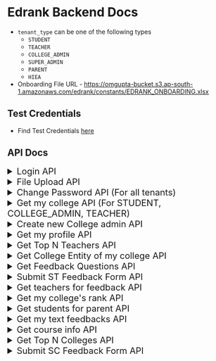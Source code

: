 # Edrank Backend Docs
- `tenant_type` can be one of the following types
    - `STUDENT`
    - `TEACHER`
    - `COLLEGE_ADMIN`
    - `SUPER_ADMIN`
    - `PARENT`
    - `HIEA`
- Onboarding File URL - https://omgupta-bucket.s3.ap-south-1.amazonaws.com/edrank/constants/EDRANK_ONBOARDING.xlsx
## Test Credentials

- Find Test Credentials [here](https://github.com/edrank/edrank_backend/blob/master/docs/CREDENTIALS.md)

## API Docs
<details>

<summary style="font-size:20px">Login API</summary>

`POST /login`
#### Request Headers
``` json
{
    "x-edrank-tenant-type":"COLLEGE_ADMIN"
}
```
#### Request Body
``` json
{
    "email":"omgupta1608@gmail.com",
    "password":"om123"
}
```
#### Response
``` json
{
    "data": {
        "access_token": "eyJhbGciOiJIUzI1NiIsInR5cCI6IkpXVCJ9.eyJ0ZW5hbnRfaWQiOjEsInRlbmFudF90eXBlIjoiQ09MTEVHRV9BRE1JTiIsImlzX2FjdGl2ZSI6dHJ1ZSwiZW1haWwiOiJvbWd1cHRhMTYwOEBnbWFpbC5jb20iLCJjaWQiOjF9.SSgtr0KiyA3-Zm-UKkaq0HrjUAHrpxvFitvW67k5tvE",
        "tenant_id": 1,
        "tenant_type": "COLLEGE_ADMIN",
        "user": {
            "id": 1,
            "cid": 1,
            "name": "Om",
            "email": "omgupta1608@gmail.com",
            "is_active": true
        }
    },
    "message": "Logged In"
}
```
</details>


<details>

<summary style="font-size:20px">File Upload API</summary>

`POST /file-upload`
#### Request Headers
``` json
{
    "Authorization":"Bearer eyJhbGciOiJIUzI1NiIsInR5cCI6IkpXVCJ9.eyJ0ZW5hbnRfaWQiOjEsInRlbmFudF90eXBlIjoiQ09MTEVHRV9BRE1JTiIsImlzX2FjdGl2ZSI6dHJ1ZSwiZW1haWwiOiJvbWd1cHRhMTYwOEBnbWFpbC5jb20ifQ.UFnQCWw_9lsD6bDqHx4RJalvNxwuTmSkeVzuCsQ_TlA"
}
```
#### Request Body (FORM DATA)
``` json
{
   "file": "FILE TO UPLOAD",
   "file_type": "COLLEGE_ONBOARDING"
}
```
#### Response
``` json
{
    "data": {
        "filepath": "https://omgupta-bucket.s3.ap-south-1.amazonaws.com/edrank/README.md",
        "file_registry_id": 2
    },
    "message": "File uploaded"
}
```

</details>

<details>

<summary style="font-size:20px">Change Password API (For all tenants)</summary>

`POST /change-password`
#### Request Headers
``` json
{
    "Authorization":"Bearer eyJhbGciOiJIUzI1NiIsInR5cCI6IkpXVCJ9.eyJ0ZW5hbnRfaWQiOjEsInRlbmFudF90eXBlIjoiQ09MTEVHRV9BRE1JTiIsImlzX2FjdGl2ZSI6dHJ1ZSwiZW1haWwiOiJvbWd1cHRhMTYwOEBnbWFpbC5jb20ifQ.UFnQCWw_9lsD6bDqHx4RJalvNxwuTmSkeVzuCsQ_TlA"
}
```
#### Request Body (FORM DATA)
``` json
{
   "old_password": "om123",
   "new_password": "om1234"
}
```
#### Response
``` json
{
    "data": {
        "tenant_type": "COLLEGE_ADMIN"
    },
    "message": "Password changed successfully!"
}
```

</details>


<details>

<summary style="font-size:20px">Get my college API (For STUDENT, COLLEGE_ADMIN, TEACHER)</summary>

`GET /college`
#### Request Headers
``` json
{
    "Authorization":"Bearer eyJhbGciOiJIUzI1NiIsInR5cCI6IkpXVCJ9.eyJ0ZW5hbnRfaWQiOjEsInRlbmFudF90eXBlIjoiQ09MTEVHRV9BRE1JTiIsImlzX2FjdGl2ZSI6dHJ1ZSwiZW1haWwiOiJvbWd1cHRhMTYwOEBnbWFpbC5jb20ifQ.UFnQCWw_9lsD6bDqHx4RJalvNxwuTmSkeVzuCsQ_TlA"
}
```
#### Response
``` json
{
    "data": {
        "college": {
            "id": 1,
            "name": "Maharaja Surajmal Institute",
            "email": "contact@msijanakpuri.com",
            "phone": "011-45656183",
            "website_url": "https://www.msijanakpuri.com/",
            "university_name": "Guru Gobind Singh Indraprastha University (GGSIPU)",
            "college_type": "SEMI_GOVT",
            "city": "New Delhi",
            "state": "Delhi",
            "onboarding_status": "ON_GOING",
            "is_active": true,
            "created_at": "2022-07-23T07:39:19Z",
            "updated_at": "2022-07-23T07:39:19Z"
        }
    },
    "message": "Fetched College"
}
```

</details>

<details>

<summary style="font-size:20px">Create new College admin API</summary>

`POST /create-college-admin`
#### Request Headers
``` json
{
    "Authorization":"Bearer eyJhbGciOiJIUzI1NiIsInR5cCI6IkpXVCJ9.eyJ0ZW5hbnRfaWQiOjEsInRlbmFudF90eXBlIjoiQ09MTEVHRV9BRE1JTiIsImlzX2FjdGl2ZSI6dHJ1ZSwiZW1haWwiOiJvbWd1cHRhMTYwOEBnbWFpbC5jb20ifQ.UFnQCWw_9lsD6bDqHx4RJalvNxwuTmSkeVzuCsQ_TlA"
}
```
#### Request Body (FORM DATA)
``` json
{
    "name":"Test Admin",
    "email":"omgupta1608+1@gmail.com"
}
```
#### Response
``` json
{
    "data": {
        "college_admin_id": 6
    },
    "message": "College Admin Created!"
}
```

</details>

<details>

<summary style="font-size:20px">Get my profile API</summary>

`GET /my-profile`
#### Request Headers
``` json
{
    "Authorization":"Bearer eyJhbGciOiJIUzI1NiIsInR5cCI6IkpXVCJ9.eyJ0ZW5hbnRfaWQiOjEsInRlbmFudF90eXBlIjoiQ09MTEVHRV9BRE1JTiIsImlzX2FjdGl2ZSI6dHJ1ZSwiZW1haWwiOiJvbWd1cHRhMTYwOEBnbWFpbC5jb20ifQ.UFnQCWw_9lsD6bDqHx4RJalvNxwuTmSkeVzuCsQ_TlA"
}
```
#### Response
``` json
{
    "data": {
        "profile": {
            "id": 1,
            "cid": 1,
            "name": "Om",
            "email": "omgupta1608@gmail.com",
            "is_active": true,
            "password": "$2a$14$MfY9CQYjnG7JS8Y8BYKOj.xiBm0DABfROWoYmh489sv8ifNTYqiJW",
            "created_at": "2022-07-23T06:42:01Z",
            "updated_at": "2022-07-24T15:45:52Z"
        }
    },
    "message": "My Profile fetched!"
}
```

</details>


<details>

<summary style="font-size:20px">Get Top N Teachers API</summary>

`POST /top-n-teachers`
#### Request Headers
``` json
{
    "Authorization":"Bearer eyJhbGciOiJIUzI1NiIsInR5cCI6IkpXVCJ9.eyJ0ZW5hbnRfaWQiOjEsInRlbmFudF90eXBlIjoiQ09MTEVHRV9BRE1JTiIsImlzX2FjdGl2ZSI6dHJ1ZSwiZW1haWwiOiJvbWd1cHRhMTYwOEBnbWFpbC5jb20ifQ.UFnQCWw_9lsD6bDqHx4RJalvNxwuTmSkeVzuCsQ_TlA"
}
```
#### Request Body
- In case of `COLLEGE`, `cid` is important (other keys must be present)
- In case of `NATIONAL`, no other fields are required (keys must be present)
- In case of `REGIONAL`, `city` is important (other keys must be present)
- In case of `STATE`, `state` is important (other keys must be present)
- Send "n" = -1 for getting all the data
``` json
{
    "request_type": "COLLEGE",
    "cid": 1,
    "city": "",
    "state": "",
    "n": 3
}
```
#### Response
``` json
{
    "data": {
        "teachers": [
            {
                "id": 3,
                "name": "Virat Kohli",
                "score": 91.08,
                "rank": 1,
                "college_name": "Maharaja Surajmal Institute"
            },
            {
                "id": 2,
                "name": "Rishi Dholkheria",
                "score": 83.98,
                "rank": 2,
                "college_name": "Maharaja Surajmal Institute"
            },
            {
                "id": 1,
                "name": "Kavita Pabreja",
                "score": 61.23,
                "rank": 3,
                "college_name": "Maharaja Surajmal Institute"
            }
        ]
    },
    "message": "Top 3 Teachers"
}
```

</details>


<details>

<summary style="font-size:20px">Get College Entity of my college API</summary>

`GET /my-college-entity/:entity?page=1&size=2`
#### Request Headers
``` json
{
    "Authorization":"Bearer eyJhbGciOiJIUzI1NiIsInR5cCI6IkpXVCJ9.eyJ0ZW5hbnRfaWQiOjEsInRlbmFudF90eXBlIjoiQ09MTEVHRV9BRE1JTiIsImlzX2FjdGl2ZSI6dHJ1ZSwiZW1haWwiOiJvbWd1cHRhMTYwOEBnbWFpbC5jb20ifQ.UFnQCWw_9lsD6bDqHx4RJalvNxwuTmSkeVzuCsQ_TlA"
}
```
#### Request Params
- Entity should be one of `teachers`, `parents`, `students`, `college_admins`

#### Query params
``` json
{
    "page":"1",
    "size":"2"
}
```
#### Response
``` json
{
    "data": {
        "college_admins": [
            {
                "id": 1,
                "cid": 1,
                "name": "Om",
                "email": "omgupta1608@gmail.com",
                "is_active": true,
                "password": "$2a$14$MfY9CQYjnG7JS8Y8BYKOj.xiBm0DABfROWoYmh489sv8ifNTYqiJW",
                "created_at": "2022-07-23T06:42:01Z",
                "updated_at": "2022-07-24T15:45:52Z"
            }
        ]
    },
    "message": "College Admins of your College!"
}
```

</details>


<details>

<summary style="font-size:20px">Get Feedback Questions API</summary>

`GET /feedback-questions/:type`
#### Request Headers
``` json
{
    "Authorization":"Bearer eyJhbGciOiJIUzI1NiIsInR5cCI6IkpXVCJ9.eyJ0ZW5hbnRfaWQiOjEsInRlbmFudF90eXBlIjoiQ09MTEVHRV9BRE1JTiIsImlzX2FjdGl2ZSI6dHJ1ZSwiZW1haWwiOiJvbWd1cHRhMTYwOEBnbWFpbC5jb20ifQ.UFnQCWw_9lsD6bDqHx4RJalvNxwuTmSkeVzuCsQ_TlA"
}
```
#### Request Params
- Type should be one of `ST`, `SC`, `PC`, `HC`


#### Response
``` json
{
    "data": {
        "questions": [
            {
                "id": 1,
                "title": "How was the teacher's subject knowledge?",
                "option_1": "Excellent",
                "option_2": "Very Good",
                "option_3": "Fair",
                "option_4": "Poor",
                "Option5": "Very Poor",
                "type": "ST",
                "is_active": "1",
                "created_at": "2022-08-06T19:29:40Z",
                "updated_at": "0001-01-01T00:00:00Z"
            },
            {
                "id": 2,
                "title": "How was the teacher's communication skills?",
                "option_1": "Excellent",
                "option_2": "Good",
                "option_3": "Satisfactory",
                "option_4": "Bad",
                "Option5": "Very Bad",
                "type": "ST",
                "is_active": "1",
                "created_at": "2022-08-06T19:29:40Z",
                "updated_at": "0001-01-01T00:00:00Z"
            }
        ],
        "type": "ST"
    },
    "message": "Feedback Questions"
}
```

</details>


<details>

<summary style="font-size:20px">Submit ST Feedback Form API</summary>

`POST /submit-feedback/ST`
#### Request Headers
``` json
{
    "Authorization":"Bearer eyJhbGciOiJIUzI1NiIsInR5cCI6IkpXVCJ9.eyJ0ZW5hbnRfaWQiOjEsInRlbmFudF90eXBlIjoiQ09MTEVHRV9BRE1JTiIsImlzX2FjdGl2ZSI6dHJ1ZSwiZW1haWwiOiJvbWd1cHRhMTYwOEBnbWFpbC5jb20ifQ.UFnQCWw_9lsD6bDqHx4RJalvNxwuTmSkeVzuCsQ_TlA"
}
```
#### Request Params
- Type should be one of `ST`, `SC`, `PC`, `HC`


#### Request Body
```json 
{
  "drive_id": 1,
  "feedbacks": [
    {
      "teacher_id": 1,
      "mcq": [
        {
          "question_id": 2,
          "answer_id": 4
        },
        {
          "question_id": 1,
          "answer_id": 3
        }
      ],
      "text_feedback": "Nice teaching."
    },
    {
      "teacher_id": 2,
      "mcq": [
        {
          "question_id": 1,
          "answer_id": 3
        }
      ],
      "text_feedback": "Poor teaching."
    }
  ]
}
```

#### Response
``` json
{
    "data": {},
    "message": "Feedback submitted!"
}
```

</details>




<details>

<summary style="font-size:20px">Get teachers for feedback API</summary>

`POST /get-feedback-teachers`
#### Request Headers
``` json
{
    "Authorization":"Bearer eyJhbGciOiJIUzI1NiIsInR5cCI6IkpXVCJ9.eyJ0ZW5hbnRfaWQiOjEsInRlbmFudF90eXBlIjoiQ09MTEVHRV9BRE1JTiIsImlzX2FjdGl2ZSI6dHJ1ZSwiZW1haWwiOiJvbWd1cHRhMTYwOEBnbWFpbC5jb20ifQ.UFnQCWw_9lsD6bDqHx4RJalvNxwuTmSkeVzuCsQ_TlA"
}
```

#### Request Body
```json 
{
    "course_id":1
}
```

#### Response
``` json
{
    "data": {
        "teachers": [
            {
                "id": 1,
                "cid": 1,
                "name": "Kavita Pabreja",
                "email": "omgupta1608+2@gmail.com",
                "alt_email": "omgupta1608+3@gmail.com",
                "department": "Computer Science",
                "course_id": 1,
                "designation": "Assistant Professor",
                "score": 61.23,
                "password": "$2a$14$/L8ug6Gb3Wh8G6/LT5AGYeuS.72Tmb6cLjUAot9T02DvGkt2R0miS",
                "is_active": true,
                "created_at": "2022-07-31T19:06:59Z",
                "updated_at": "2022-08-08T04:20:30Z"
            }
        ]
    },
    "message": "Teachers"
}
```

</details>


<details>

<summary style="font-size:20px">Get my college's rank API</summary>

`POST /get-my-colleges-rank`
#### Request Headers
``` json
{
    "Authorization":"Bearer eyJhbGciOiJIUzI1NiIsInR5cCI6IkpXVCJ9.eyJ0ZW5hbnRfaWQiOjEsInRlbmFudF90eXBlIjoiQ09MTEVHRV9BRE1JTiIsImlzX2FjdGl2ZSI6dHJ1ZSwiZW1haWwiOiJvbWd1cHRhMTYwOEBnbWFpbC5jb20ifQ.UFnQCWw_9lsD6bDqHx4RJalvNxwuTmSkeVzuCsQ_TlA"
}
```

#### Request Body
- In case of `NATIONAL`, no other fields are required (keys must be present)
- In case of `REGIONAL`, `city` is important (other keys must be present)
- In case of `STATE`, `state` is important (other keys must be present)
```json 
{
    "request_type": "REGIONAL",
    "cid": 2,
    "city": "New Delhi",
    "state": ""
}
```

#### Response
- if returned `-1` or `any errors` , check if input is correct, or else show can't get rank
``` json
{
    "data": {
        "rank": 1
    },
    "message": "My college rank"
}
```

</details>


<details>

<summary style="font-size:20px">Get students for parent API</summary>

`GET /get-my-students`
#### Request Headers
``` json
{
    "Authorization":"Bearer eyJhbGciOiJIUzI1NiIsInR5cCI6IkpXVCJ9.eyJ0ZW5hbnRfaWQiOjEsInRlbmFudF90eXBlIjoiQ09MTEVHRV9BRE1JTiIsImlzX2FjdGl2ZSI6dHJ1ZSwiZW1haWwiOiJvbWd1cHRhMTYwOEBnbWFpbC5jb20ifQ.UFnQCWw_9lsD6bDqHx4RJalvNxwuTmSkeVzuCsQ_TlA"
}
```

#### Response
``` json
{
    "data": {
        "students": [
            {
                "cid": 1,
                "name": "Test Student",
                "id": 1
            },
            {
                "cid": 1,
                "name": "Akshay Kumar",
                "id": 2
            }
        ]
    },
    "message": "My Students"
}
```

</details>


<details>

<summary style="font-size:20px">Get my text feedbacks API</summary>

`GET /get-my-text-feedbacks`
#### Request Headers
``` json
{
    "Authorization":"Bearer eyJhbGciOiJIUzI1NiIsInR5cCI6IkpXVCJ9.eyJ0ZW5hbnRfaWQiOjEsInRlbmFudF90eXBlIjoiQ09MTEVHRV9BRE1JTiIsImlzX2FjdGl2ZSI6dHJ1ZSwiZW1haWwiOiJvbWd1cHRhMTYwOEBnbWFpbC5jb20ifQ.UFnQCWw_9lsD6bDqHx4RJalvNxwuTmSkeVzuCsQ_TlA"
}
```

#### Response
``` json
{
    "data": {
        "feedbacks": [
            {
                "text_feedback": "Very good teaching. Excellent teacher.",
                "sa_score": "88"
            }
        ]
    },
    "message": "Your feeedbacks"
}
```

</details>


<details>

<summary style="font-size:20px">Get course info API</summary>

`GET /get-course/1`

### Query params
- `course id` in params
#### Request Headers
``` json
{
    "Authorization":"Bearer eyJhbGciOiJIUzI1NiIsInR5cCI6IkpXVCJ9.eyJ0ZW5hbnRfaWQiOjEsInRlbmFudF90eXBlIjoiQ09MTEVHRV9BRE1JTiIsImlzX2FjdGl2ZSI6dHJ1ZSwiZW1haWwiOiJvbWd1cHRhMTYwOEBnbWFpbC5jb20ifQ.UFnQCWw_9lsD6bDqHx4RJalvNxwuTmSkeVzuCsQ_TlA"
}
```

#### Response
``` json
{
    "data": {
        "course": {
            "id": 1,
            "name": "Bachelors of Computer Applications",
            "abbreviation": "BCA",
            "duration_in_years": 3
        }
    },
    "message": "Course"
}
```

</details>



<details>

<summary style="font-size:20px">Get Top N Colleges API</summary>

`POST /top-n-teachers`
#### Request Headers
``` json
{
    "Authorization":"Bearer eyJhbGciOiJIUzI1NiIsInR5cCI6IkpXVCJ9.eyJ0ZW5hbnRfaWQiOjEsInRlbmFudF90eXBlIjoiQ09MTEVHRV9BRE1JTiIsImlzX2FjdGl2ZSI6dHJ1ZSwiZW1haWwiOiJvbWd1cHRhMTYwOEBnbWFpbC5jb20ifQ.UFnQCWw_9lsD6bDqHx4RJalvNxwuTmSkeVzuCsQ_TlA"
}
```
#### Request Body
- In case of `NATIONAL`, no other fields are required (keys must be present)
- In case of `REGIONAL`, `city` is important (other keys must be present)
- In case of `STATE`, `state` is important (other keys must be present)
- Send "n" = -1 for getting all the data
``` json
{
    "request_type": "NATIONAL",
    "city": "",
    "state": "",
    "n": 3
}
```
#### Response
``` json
{
    "data": {
        "colleges": [
            {
                "id": 3,
                "score": 99.01,
                "name": "Sona College of Technology",
                "city": "Salem",
                "state": "Tamil Nadu",
                "rank": 1
            },
            {
                "id": 5,
                "score": 96.11,
                "name": "Indian Institute of Technology Delhi",
                "city": "New Delhi",
                "state": "Delhi",
                "rank": 2
            },
            {
                "id": 2,
                "score": 83.98,
                "name": "Testing College of Engineering",
                "city": "Indore",
                "state": "Madhya Pradesh",
                "rank": 3
            }
        ]
    },
    "message": "Top 3 Colleges"
}
```

</details>


<details>

<summary style="font-size:20px">Submit SC Feedback Form API</summary>

`POST /submit-feedback/SC`
#### Request Headers
``` json
{
    "Authorization":"Bearer eyJhbGciOiJIUzI1NiIsInR5cCI6IkpXVCJ9.eyJ0ZW5hbnRfaWQiOjEsInRlbmFudF90eXBlIjoiQ09MTEVHRV9BRE1JTiIsImlzX2FjdGl2ZSI6dHJ1ZSwiZW1haWwiOiJvbWd1cHRhMTYwOEBnbWFpbC5jb20ifQ.UFnQCWw_9lsD6bDqHx4RJalvNxwuTmSkeVzuCsQ_TlA"
}
```
#### Request Params
- Type should be one of `ST`, `SC`, `PC`, `HC`


#### Request Body
```json 
{
    "feedback": {
        "drive_id":1,
        "mcq":[
            {
                "question_id":1,
                "answer_id":2
            },
            {
                "question_id":2,
                "answer_id":3
            },
            {
                "question_id":3,
                "answer_id":1
            },
            {
                "question_id":4,
                "answer_id":1
            },
            {
                "question_id":5,
                "answer_id":5
            },
            {
                "question_id":6,
                "answer_id":4
            }
        ],
        "text_feedback":"Moderate college. Not very good. Poor staff and management but good infrastructure and facilities"
    }
}
```

#### Response
``` json
{
    "data": {},
    "message": "Feedback submitted!"
}
```

</details>
